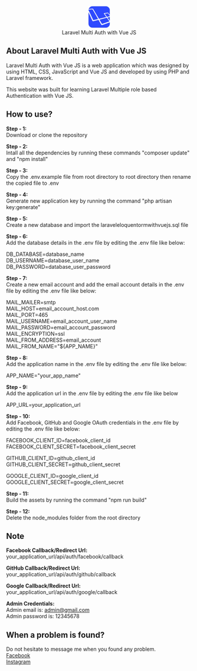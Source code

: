 <p align="center">
	<img src="https://github.com/beyondscript/Laravel-Multi-Auth-with-Vue-JS/blob/main/public/assets/img/logo-ct.webp" width="60" height="60" margin-left="auto" margin-right="auto" alt="Logo">
	<br>
	Laravel Multi Auth with Vue JS
</p>

## About Laravel Multi Auth with Vue JS

Laravel Multi Auth with Vue JS is a web application which was designed by using HTML, CSS, JavaScript and Vue JS and developed by using PHP and Laravel framework.

This website was built for learning Laravel Multiple role based Authentication with Vue JS.

## How to use?

<strong>Step - 1:</strong>
<br>
Download or clone the repository

<strong>Step - 2:</strong>
<br>
Intall all the dependencies by running these commands "composer update" and "npm install"

<strong>Step - 3:</strong>
<br>
Copy the .env.example file from root directory to root directory then rename the copied file to .env

<strong>Step - 4:</strong>
<br>
Generate new application key by running the command "php artisan key:generate"

<strong>Step - 5:</strong>
<br>
Create a new database and import the laraveleloquentormwithvuejs.sql file

<strong>Step - 6:</strong>
<br>
Add the database details in the .env file by editing the .env file like below:

DB_DATABASE=database_name
<br>
DB_USERNAME=database_user_name
<br>
DB_PASSWORD=database_user_password

<strong>Step - 7:</strong>
<br>
Create a new email account and add the email account details in the .env file by editing the .env file like below:

MAIL_MAILER=smtp
<br>
MAIL_HOST=email_account_host.com
<br>
MAIL_PORT=465
<br>
MAIL_USERNAME=email_account_user_name
<br>
MAIL_PASSWORD=email_account_password
<br>
MAIL_ENCRYPTION=ssl
<br>
MAIL_FROM_ADDRESS=email_account
<br>
MAIL_FROM_NAME="${APP_NAME}"

<strong>Step - 8:</strong>
<br>
Add the application name in the .env file by editing the .env file like below:

APP_NAME="your_app_name"

<strong>Step - 9:</strong>
<br>
Add the application url in the .env file by editing the .env file like below

APP_URL=your_application_url

<strong>Step - 10:</strong>
<br>
Add Facebook, GitHub and Google OAuth credentials in the .env file by editing the .env file like below:

FACEBOOK_CLIENT_ID=facebook_client_id
<br>
FACEBOOK_CLIENT_SECRET=facebook_client_secret

GITHUB_CLIENT_ID=github_client_id
<br>
GITHUB_CLIENT_SECRET=github_client_secret

GOOGLE_CLIENT_ID=google_client_id
<br>
GOOGLE_CLIENT_SECRET=google_client_secret

<strong>Step - 11:</strong>
<br>
Build the assets by running the command "npm run build"

<strong>Step - 12:</strong>
<br>
Delete the node_modules folder from the root directory

## Note

<strong>Facebook Callback/Redirect Url:</strong>
<br>
your_application_url/api/auth/facebook/callback

<strong>GitHub Callback/Redirect Url:</strong>
<br>
your_application_url/api/auth/github/callback

<strong>Google Callback/Redirect Url:</strong>
<br>
your_application_url/api/auth/google/callback

<strong>Admin Credentials:</strong>
<br>
Admin email is: admin@gmail.com
<br>
Admin password is: 12345678

## When a problem is found?

Do not hesitate to message me when you found any problem.
<br>
<a href="https://www.facebook.com/engrmdnafiulislam/">Facebook</a>
<br>
<a href="https://www.instagram.com/engrmdnafiulislam/">Instagram</a>
